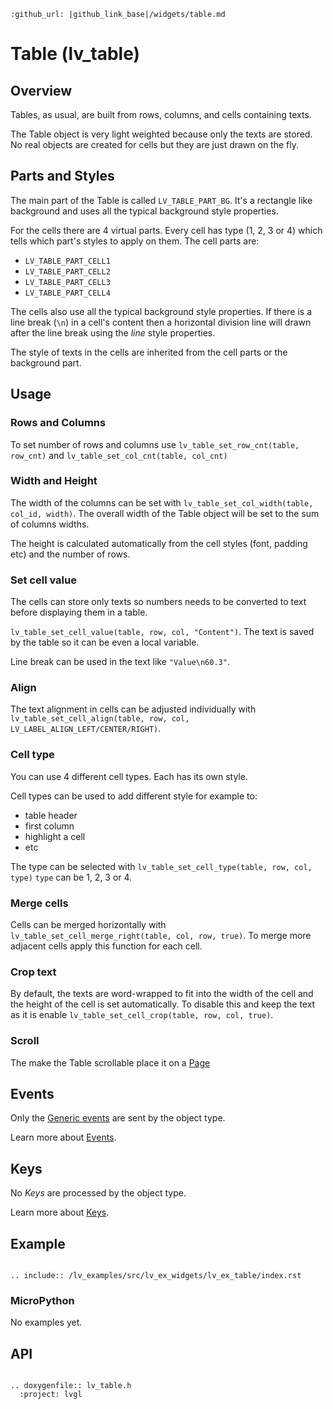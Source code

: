 ```eval_rst
:github_url: |github_link_base|/widgets/table.md
```
# Table (lv_table)

## Overview

Tables, as usual, are built from rows, columns, and cells containing texts.

The Table object is very light weighted because only the texts are stored. No real objects are created for cells but they are just drawn on the fly.


## Parts and Styles
The main part of the Table is called `LV_TABLE_PART_BG`. It's a rectangle like background and uses all the typical background style properties.

For the cells there are 4 virtual parts. Every cell has type (1, 2, 3 or 4) which tells which part's styles to apply on them. The cell parts are:
- `LV_TABLE_PART_CELL1`
- `LV_TABLE_PART_CELL2`
- `LV_TABLE_PART_CELL3`
- `LV_TABLE_PART_CELL4`

The cells also use all the typical background style properties. If there is a line break (`\n`) in a cell's content then a horizontal division line will drawn after the line break using the *line* style properties.

The style of texts in the cells are inherited from the cell parts or the background part.

## Usage

### Rows and Columns

To set number of rows and columns use `lv_table_set_row_cnt(table, row_cnt)` and `lv_table_set_col_cnt(table, col_cnt)`

### Width and Height

The width of the columns can be set with `lv_table_set_col_width(table, col_id, width)`. The overall width of the Table object will be set to the sum of columns widths.

The height is calculated automatically from the cell styles (font, padding etc) and the number of rows.

### Set cell value

The cells can store only texts so numbers needs to be converted to text before displaying them in a table.

`lv_table_set_cell_value(table, row, col, "Content")`. The text is saved by the table so it can be even a local variable.

Line break can be used in the text like `"Value\n60.3"`.

### Align

The text alignment in cells can be adjusted individually with `lv_table_set_cell_align(table, row, col, LV_LABEL_ALIGN_LEFT/CENTER/RIGHT)`.

### Cell type

You can use 4 different cell types. Each has its own style.

Cell types can be used to add different style for example to:
- table header
- first column
- highlight a cell
- etc

The type can be selected with `lv_table_set_cell_type(table, row, col, type)` `type` can be 1, 2, 3 or 4.

### Merge cells

Cells can be merged horizontally with `lv_table_set_cell_merge_right(table, col, row, true)`. To merge more adjacent cells apply this function for each cell.


### Crop text
By default, the texts are word-wrapped to fit into the width of the cell and the height of the cell is set automatically. 
To disable this and keep the text as it is enable `lv_table_set_cell_crop(table, row, col, true)`.

### Scroll
The make the Table scrollable place it on a [Page](/widgets/page)

## Events
Only the [Generic events](/overview/event.html#generic-events) are sent by the object type.

Learn more about [Events](/overview/event).

## Keys

No *Keys* are processed by the object type.

Learn more about [Keys](/overview/indev).

## Example

```eval_rst

.. include:: /lv_examples/src/lv_ex_widgets/lv_ex_table/index.rst

```

### MicroPython
No examples yet.

## API 

```eval_rst

.. doxygenfile:: lv_table.h
  :project: lvgl
        
```
